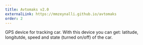 ```yaml
---
title: Avtomaks v2.0
externalLink: https://mmzeynalli.github.io/avtomaks
order: 2
---
```


GPS device for tracking car. With this device you can get: latitude, longitutde, speed and state (turned on/off) of the car.